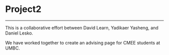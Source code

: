 # Project2

---------------

This is a collaborative effort between David Learn, Yadikaer Yasheng, and Daniel Lesko.

We have worked together to create an advising page for CMEE students at UMBC.
